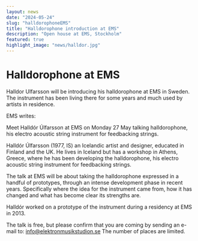 ```yaml
---
layout: news
date: "2024-05-24"
slug: "halldorophoneEMS"
title: "Halldorophone introduction at EMS"
description: "Open house at EMS, Stockholm"
featured: true
highlight_image: "news/halldor.jpg"
---
```


<script>
    import CaptionedImage from "../../components/Images/CaptionedImage.svelte"
</script>

<CaptionedImage
    src="news/halldor.jpg"
    alt="Halldorophone introduction at EMS"
    caption="Halldor Ulfarsson at EMS"
/>

# Halldorophone at EMS

Halldor Ulfarsson will be introducing his halldorophone at EMS in Sweden. The instrument has been living there for some years and much used by artists in residence. 

EMS writes:

Meet Halldór Úlfarsson at EMS on Monday 27 May talking halldorophone, his electro acoustic string instrument for feedbacking strings.

Halldór Úlfarsson (1977, IS) an Icelandic artist and designer, educated in Finland and the UK. He lives in Iceland but has a workshop in Athens, Greece, where he has been developing the halldorophone, his electro acoustic string instrument for feedbacking strings.

The talk at EMS will be about taking the halldorophone expressed in a handful of prototypes, through an intense development phase in recent years. Specifically where the idea for the instrument came from, how it has changed and what has become clear its strengths are.

Halldór worked on a prototype of the instrument during a residency at EMS in 2013.

The talk is free, but please confirm that you are coming by sending an e-mail to: info@elektronmusikstudion.se The number of places are limited.
